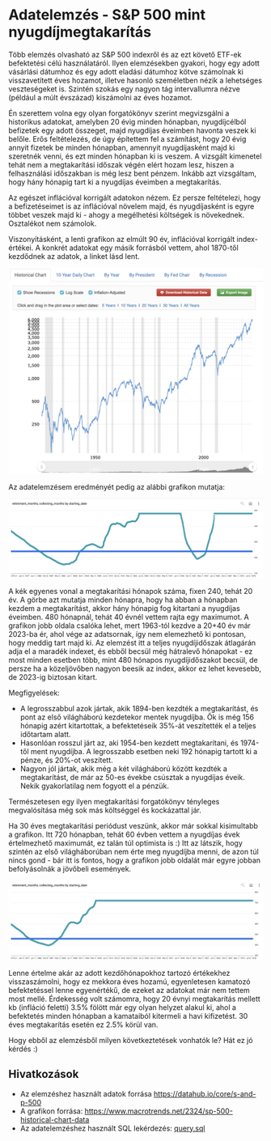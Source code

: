 # Adatelemzés - S&P 500 mint nyugdíjmegtakarítás
Több elemzés olvasható az S&P 500 indexről és az ezt követő ETF-ek befektetési célú használatáról. Ilyen elemzésekben gyakori, hogy egy adott vásárlási dátumhoz és egy adott eladási dátumhoz kötve számolnak ki visszavetített éves hozamot, illetve hasonló személetben nézik a lehetséges veszteségeket is. Szintén szokás egy nagyon tág intervallumra nézve (például a múlt évszázad) kiszámolni az éves hozamot.

Én szerettem volna egy olyan forgatókönyv szerint megvizsgálni a historikus adatokat, amelyben 20 évig minden hónapban, nyugdíjcélból befizetek egy adott összeget, majd nyugdíjas éveimben havonta veszek ki belőle. Erős feltételezés, de úgy építettem fel a számítást, hogy 20 évig annyit fizetek be minden hónapban, amennyit nyugdíjasként majd ki szeretnék venni, és ezt minden hónapban ki is veszem. A vizsgált kimenetel tehát nem a megtakarítási időszak végén elért hozam lesz, hiszen a felhasználási időszakban is még lesz bent pénzem. Inkább azt vizsgáltam, hogy hány hónapig tart ki a nyugdíjas éveimben a megtakarítás.

Az egészet inflációval korrigált adatokon nézem. Ez persze feltételezi, hogy a befizetéseimet is az inflációval növelem majd, és nyugdíjasként is egyre többet veszek majd ki - ahogy a megélhetési költségek is növekednek. Osztalékot nem számolok.

Viszonyításként, a lenti grafikon az elmúlt 90 év, inflációval korrigált index-értékei. A konkrét adatokat egy másik forrásból vettem, ahol 1870-től kezdődnek az adatok, a linket lásd lent.

![](./adjusted_value_graph.png)


Az adatelemzésem eredményét pedig az alábbi grafikon mutatja:

![](./retirement_months.png)

A kék egyenes vonal a megtakarítási hónapok száma, fixen 240, tehát 20 év. A görbe azt mutatja minden hónapra, hogy ha abban a hónapban kezdem a megtakarítást, akkor hány hónapig fog kitartani a nyugdíjas éveimben. 480 hónapnál, tehát 40 évnél vettem rajta egy maximumot. A grafikon jobb oldala csalóka lehet, mert 1963-tól kezdve a 20+40 év már 2023-ba ér, ahol vége az adatsornak, így nem elemezhető ki pontosan, hogy meddig tart majd ki. Az elemzést itt a teljes nyugdíjidőszak átlagárán adja el a maradék indexet, és ebből becsül még hátralevő hónapokat - ez most minden esetben több, mint 480 hónapos nyugdíjidőszakot becsül, de persze ha a közeljövőben nagyon beesik az index, akkor ez lehet kevesebb, de 2023-ig biztosan kitart.

Megfigyelések:
* A legrosszabbul azok jártak, akik 1894-ben kezdték a megtakarítást, és pont az első világháború kezdetekor mentek nyugdíjba. Ők is még 156 hónapig azért kitartottak, a befektetéseik 35%-át veszítették el a teljes időtartam alatt.
* Hasonlóan rosszul járt az, aki 1954-ben kezdett megtakarítani, és 1974-től ment nyugdíjba. A legrosszabb esetben neki 192 hónapig tartott ki a pénze, és 20%-ot veszített.
* Nagyon jól jártak, akik még a két világháború között kezdték a megtakarítást, de már az 50-es évekbe csúsztak a nyugdíjas éveik. Nekik gyakorlatilag nem fogyott el a pénzük.

Természetesen egy ilyen megtakarítási forgatókönyv tényleges megvalósítása még sok más költséggel és kockázattal jár.

Ha 30 éves megtakarítási periódust veszünk, akkor már sokkal kisimultabb a grafikon. Itt 720 hónapban, tehát 60 évben vettem a nyugdíjas évek értelmezhető maximumát, ez talán túl optimista is :) Itt az látszik, hogy szintén az első világháborúban nem érte meg nyugdíjba menni, de azon túl nincs gond - bár itt is fontos, hogy a grafikon jobb oldalát már egyre jobban befolyásolnák a jövőbeli események.

![](./retirement_months_360.png)

Lenne értelme akár az adott kezdőhónapokhoz tartozó értékekhez visszaszámolni, hogy ez mekkora éves hozamú, egyenletesen kamatozó befektetéssel lenne egyenértékű, de ezeket az adatokat már nem tettem most mellé. Érdekesség volt számomra, hogy 20 évnyi megtakarítás mellett kb (infláció feletti) 3.5% fölött már egy olyan helyzet alakul ki, ahol a befektetés minden hónapban a kamataiból kitermeli a havi kifizetést. 30 éves megtakarítás esetén ez 2.5% körül van.

Hogy ebből az elemzésből milyen következtetések vonhatók le? Hát ez jó kérdés :)

## Hivatkozások
 * Az elemzéshez használt adatok forrása https://datahub.io/core/s-and-p-500
 * A grafikon forrása: https://www.macrotrends.net/2324/sp-500-historical-chart-data
 * Az adatelemzéshez használt SQL lekérdezés: [query.sql](https://github.com/gabor-farkas/financial/blob/main/query.sql)

